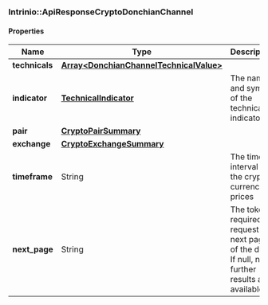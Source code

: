 

[//]: # (CLASS:Intrinio::ApiResponseCryptoDonchianChannel)

[//]: # (KIND:object)

### Intrinio::ApiResponseCryptoDonchianChannel

#### Properties

[//]: # (START_DEFINITION)

Name | Type | Description
------------ | ------------- | -------------
**technicals** | [**Array&lt;DonchianChannelTechnicalValue&gt;**](DonchianChannelTechnicalValue.md) |  &nbsp;
**indicator** | [**TechnicalIndicator**](TechnicalIndicator.md) | The name and symbol of the technical indicator &nbsp;
**pair** | [**CryptoPairSummary**](CryptoPairSummary.md) |  &nbsp;
**exchange** | [**CryptoExchangeSummary**](CryptoExchangeSummary.md) |  &nbsp;
**timeframe** | String | The time interval for the crypto currency prices &nbsp;
**next_page** | String | The token required to request the next page of the data. If null, no further results are available. &nbsp;

[//]: # (END_DEFINITION)


[//]: # (CONTAINED_CLASS:Intrinio::DonchianChannelTechnicalValue)


[//]: # (CONTAINED_CLASS:Intrinio::TechnicalIndicator)


[//]: # (CONTAINED_CLASS:Intrinio::CryptoPairSummary)


[//]: # (CONTAINED_CLASS:Intrinio::CryptoExchangeSummary)



